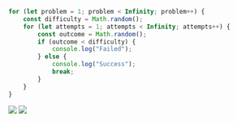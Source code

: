 ```JavaScript
for (let problem = 1; problem < Infinity; problem++) {
    const difficulty = Math.random();
    for (let attempts = 1; attempts < Infinity; attempts++) {
        const outcome = Math.random();
        if (outcome < difficulty) {
            console.log("Failed");
        } else {
            console.log("Success");
            break;
        }
    }
}
```

![](https://nirzak-streak-stats.vercel.app/?user=enetwarch&theme=tokyonight&hide_border=true)
![](https://github-readme-stats.vercel.app/api/top-langs/?username=enetwarch&theme=tokyonight&hide_border=true&include_all_commits=false&count_private=false&layout=compact)